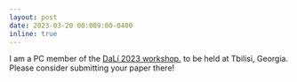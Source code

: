 ```yaml
---
layout: post
date: 2023-03-20 00:009:00-0400
inline: true
---
```


I am a PC member of the [DaLí 2023 workshop.](https://dali2023.compute.dtu.dk) to be held at Tbilisi, Georgia. Please consider submitting your paper there!